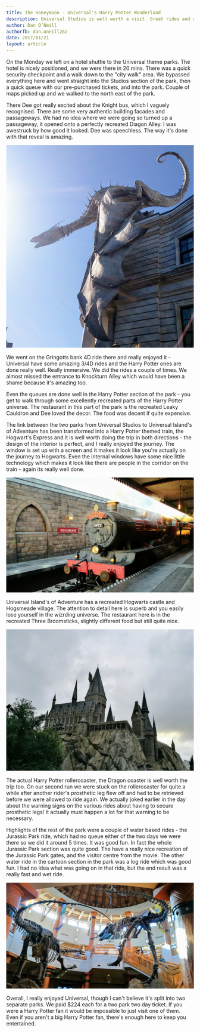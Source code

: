 ```yaml
---
title: The Honeymoon - Universal's Harry Potter Wonderland
description: Universal Studios is well worth a visit. Great rides and attractions - definitely the best park in Orlando
author: Dan O’Neill
authorfb: dan.oneill262
date: 2017/01/21
layout: article
---
```


On the Monday we left on a hotel shuttle to the Universal theme parks. The hotel is nicely positioned, and we were there in 20 mins. There was a quick security checkpoint and a walk down to the "city walk" area. We bypassed everything here and went straight into the Studios section of the park, then a quick queue with our pre-purchased tickets, and into the park. Couple of maps picked up and we walked to the north east of the park. 

There Dee got really excited about the Knight bus, which I vaguely recognised. There are some very authentic building facades and passageways. We had no idea where we were going so turned up a passageway, it opened onto a perfectly recreated Diagon Alley. I was awestruck by how good it looked. Dee was speechless. The way it's done with that reveal is amazing. 

![Diagon Alley](/images/diagon-alley.jpg)

We went on the Gringotts bank 4D ride there and really enjoyed it - Universal have some amazing 3/4D rides and the Harry Potter ones are done really well. Really immersive. We did the rides a couple of times. We almost missed the entrance to Knockturn Alley which would have been a shame because it's amazing too. 

Even the queues are done well in the Harry Potter section of the park - you get to walk through some excellently recreated parts of the Harry Potter universe. The restaurant in this part of the park is the recreated Leaky Cauldron and Dee loved the decor. The food was decent if quite expensive. 

The link between the two parks from Universal Studios to Universal Island's of Adventure has been transformed into a Harry Potter themed train, the Hogwart's Express and it is well worth doing the trip in both directions - the design of the interior is perfect, and I really enjoyed the journey. The window is set up with a screen and it makes it look like you're actually on the journey to Hogwarts. Even the internal windows have some nice little technology which makes it look like there are people in the corridor on the train - again its really well done. 

![Horwarts Express](/images/hogwarts-express.jpg)

Universal Island's of Adventure has a recreated Hogwarts castle and Hogsmeade village. The attention to detail here is superb and you easily lose yourself in the wizrding universe. The restaurant here is in the recreated Three Broomsticks, slightly different food but still quite nice. 

![Hogwarts](/images/hogwarts.jpg)

The actual Harry Potter rollercoaster, the Dragon coaster is well worth the trip too. On our second run we were stuck on the rollercoaster for quite a while after another rider's prosthetic leg flew off and had to be retrieved before we were allowed to ride again. We actually joked earlier in the day about the warning signs on the various rides about having to secure prosthetic legs! It actually must happen a lot for that warning to be necessary. 

Highlights of the rest of the park were a couple of water based rides - the Jurassic Park ride, which had no queue either of the two days we were there so we did it around 5 times. It was good fun. In fact the whole Jurassic Park section was quite good. The have a really nice recreation of the Jurassic Park gates, and the visitor centre from the movie. The other water ride in the cartoon section in the park was a log ride which was good fun. I had no idea what was going on in that ride, but the end result was a really fast and wet ride.

![Jurrassic Park](/images/jpark.jpg)

Overall, I really enjoyed Universal, though I can't believe it's split into two separate parks. We paid $224 each for a two park two day ticket. If you were a Harry Potter fan it would be impossible to just visit one of them. Even if you aren't a big Harry Potter fan, there's enough here to keep you entertained.